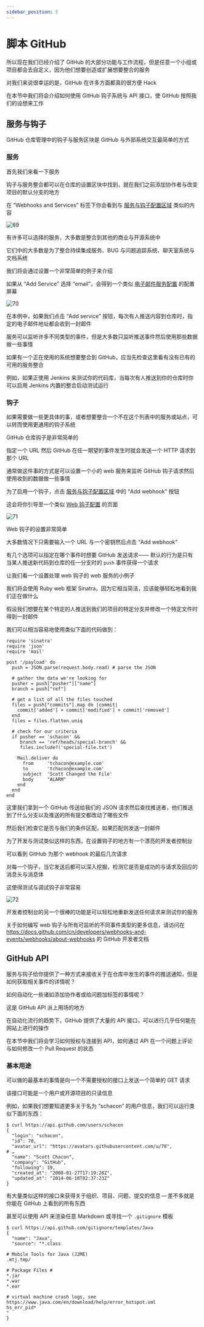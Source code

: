 ```yaml
---
sidebar_position: 5
---
```


# 脚本 GitHub

所以现在我们已经介绍了 GitHub 的大部分功能与工作流程，但是任意一个小组或项目都会去自定义，因为他们想要创造或扩展想要整合的服务

对我们来说很幸运的是，GitHub 在许多方面都真的很方便 Hack

在本节中我们将会介绍如何使用 GitHub 钩子系统与 API 接口，使 GitHub 按照我们的设想来工作

## 服务与钩子

GitHub 仓库管理中的钩子与服务区块是 GitHub 与外部系统交互最简单的方式

### 服务

首先我们来看一下服务

钩子与服务整合都可以在仓库的设置区块中找到，就在我们之前添加协作者与改变项目的默认分支的地方

在 “Webhooks and Services” 标签下你会看到与 [服务与钩子配置区域](https://git-scm.com/book/zh/v2/ch00/_services_hooks) 类似的内容

![69](../img/69.png)

有许多可以选择的服务，大多数是整合到其他的商业与开源系统中

它们中的大多数是为了整合持续集成服务、BUG 与问题追踪系统、聊天室系统与文档系统

我们将会通过设置一个非常简单的例子来介绍

如果从 “Add Service” 选择 “email”，会得到一个类似 [电子邮件服务配置](https://git-scm.com/book/zh/v2/ch00/_service_config) 的配置屏幕

![70](../img/70.png)

在本例中，如果我们点击 “Add service” 按钮，每次有人推送内容到仓库时，指定的电子邮件地址都会收到一封邮件

服务可以监听许多不同类型的事件，但是大多数只监听推送事件然后使用那些数据做一些事情

如果有一个正在使用的系统想要整合到 GitHub，应当先检查这里看有没有已有的可用的服务整合

例如，如果正使用 Jenkins 来测试你的代码库，当每次有人推送到你的仓库时你可以启用 Jenkins 内置的整合启动测试运行

### 钩子

如果需要做一些更具体的事，或者想要整合一个不在这个列表中的服务或站点，可以转而使用更通用的钩子系统

GitHub 仓库钩子是非常简单的

指定一个 URL 然后 GitHub 在任一期望的事件发生时就会发送一个 HTTP 请求到那个 URL 

通常做这件事的方式是可以设置一个小的 web 服务来监听 GitHub 钩子请求然后使用收到的数据做一些事情

为了启用一个钩子，点击 [服务与钩子配置区域](https://git-scm.com/book/zh/v2/ch00/_services_hooks) 中的 “Add webhook” 按钮

这会将你引导至一个类似 [Web 钩子配置](https://git-scm.com/book/zh/v2/ch00/_web_hook) 的页面

![71](../img/71.png)

Web 钩子的设置非常简单

大多数情况下只需要输入一个 URL 与一个密钥然后点击 “Add webhook”

有几个选项可以指定在哪个事件时想要 GitHub 发送请求—— 默认的行为是只有当某人推送新代码到仓库的任一分支时的 `push` 事件获得一个请求

让我们看一个设置处理 web 钩子的 web 服务的小例子

我们将会使用 Ruby web 框架 Sinatra，因为它相当简洁，应该能够轻松地看到我们正在做什么

假设我们想要在某个特定的人推送到我们的项目的特定分支并修改一个特定文件时得到一封邮件

我们可以相当容易地使用类似下面的代码做到：

```
require 'sinatra'
require 'json'
require 'mail'

post '/payload' do
  push = JSON.parse(request.body.read) # parse the JSON

  # gather the data we're looking for
  pusher = push["pusher"]["name"]
  branch = push["ref"]

  # get a list of all the files touched
  files = push["commits"].map do |commit|
    commit['added'] + commit['modified'] + commit['removed']
  end
  files = files.flatten.uniq

  # check for our criteria
  if pusher == 'schacon' &&
     branch == 'ref/heads/special-branch' &&
     files.include?('special-file.txt')

    Mail.deliver do
      from     'tchacon@example.com'
      to       'tchacon@example.com'
      subject  'Scott Changed the File'
      body     "ALARM"
    end
  end
end
```

这里我们拿到一个 GitHub 传送给我们的 JSON 请求然后查找推送者，他们推送到了什么分支以及推送的所有提交都改动了哪些文件

然后我们检查它是否与我们的条件区配，如果匹配则发送一封邮件

为了开发与测试类似这样的东西，在设置钩子的地方有一个漂亮的开发者控制台

可以看到 GitHub 为那个 webhook 的最后几次请求

对每一个钩子，当它发送后都可以深入挖掘，检测它是否是成功的与请求及回应的消息头与消息体

这使得测试与调试钩子非常容易

![72](../img/72.png)

开发者控制台的另一个很棒的功能是可以轻松地重新发送任何请求来测试你的服务

关于如何编写 web 钩子与所有可监听的不同事件类型的更多信息，请访问在 https://docs.github.com/cn/developers/webhooks-and-events/webhooks/about-webhooks 的 GitHub 开发者文档

## GitHub API

服务与钩子给你提供了一种方式来接收关于在仓库中发生的事件的推送通知，但是如何获取相关事件的详情呢？

如何自动化一些诸如添加协作者或给问题加标签的事情呢？

这是 GitHub API 派上用场的地方

在自动化流行的趋势下，GitHub 提供了大量的 API 接口，可以进行几乎任何能在网站上进行的操作

在本节中我们将会学习如何授权与连接到 API，如何通过 API 在一个问题上评论与如何修改一个 Pull Request 的状态

### 基本用途

可以做的最基本的事情是向一个不需要授权的接口上发送一个简单的 GET 请求

该接口可能是一个用户或开源项目的只读信息

例如，如果我们想要知道更多关于名为 “schacon” 的用户信息，我们可以运行类似下面的东西：

```shell
$ curl https://api.github.com/users/schacon
{
  "login": "schacon",
  "id": 70,
  "avatar_url": "https://avatars.githubusercontent.com/u/70",
# …
  "name": "Scott Chacon",
  "company": "GitHub",
  "following": 19,
  "created_at": "2008-01-27T17:19:28Z",
  "updated_at": "2014-06-10T02:37:23Z"
}
```

有大量类似这样的接口来获得关于组织、项目、问题、提交的信息 — 差不多就是你能在 GitHub 上看到的所有东西

甚至可以使用 API 来渲染任意 Markdown 或寻找一个 `.gitignore` 模板

```shell
$ curl https://api.github.com/gitignore/templates/Java
{
  "name": "Java",
  "source": "*.class

# Mobile Tools for Java (J2ME)
.mtj.tmp/

# Package Files #
*.jar
*.war
*.ear

# virtual machine crash logs, see https://www.java.com/en/download/help/error_hotspot.xml
hs_err_pid*
"
}
```

